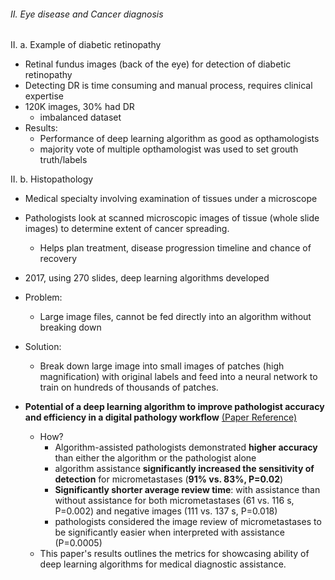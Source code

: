 ###### II. Eye disease and Cancer diagnosis

II. a. Example of diabetic retinopathy 
- Retinal fundus images (back of the eye) for detection of diabetic retinopathy 
- Detecting DR is time consuming and manual process, requires clinical expertise 
- 120K images, 30% had DR 
  - imbalanced dataset
- Results: 
  - Performance of deep learning algorithm as good as opthamologists
  - majority vote of multiple opthamologist was used to set grouth truth/labels

II. b. Histopathology 

- Medical specialty involving examination of tissues under a microscope 
- Pathologists look at scanned microscopic images of tissue (whole slide images) to determine extent of cancer spreading. 
  - Helps plan treatment, disease progression timeline and chance of recovery 
- 2017, using 270 slides, deep learning algorithms developed 
- Problem:
  - Large image files, cannot be fed directly into an algorithm without breaking down

- Solution:
  -  Break down large image into small images of patches (high magnification) with original labels and feed into a neural network to train on hundreds of thousands of patches.
-  **Potential of a deep learning algorithm to improve pathologist accuracy and efficiency in a digital pathology workflow** [(Paper Reference)](https://pubmed.ncbi.nlm.nih.gov/30312179/)
   - How?
     -  Algorithm-assisted pathologists demonstrated **higher accuracy** than either the algorithm or the pathologist alone
     -  algorithm assistance **significantly increased the sensitivity of detection** for micrometastases (**91% vs. 83%, P=0.02**)
     - **Significantly shorter average review time**:  with assistance than without assistance for both micrometastases (61 vs. 116 s, P=0.002) and negative images (111 vs. 137 s, P=0.018)
     - pathologists considered the image review of micrometastases to be significantly easier when interpreted with assistance (P=0.0005)
   - This paper's results outlines the metrics for showcasing ability of deep learning algorithms for medical diagnostic assistance. 
